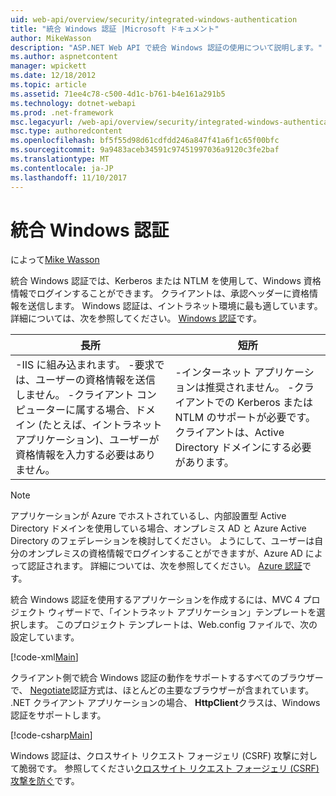 ```yaml
---
uid: web-api/overview/security/integrated-windows-authentication
title: "統合 Windows 認証 |Microsoft ドキュメント"
author: MikeWasson
description: "ASP.NET Web API で統合 Windows 認証の使用について説明します。"
ms.author: aspnetcontent
manager: wpickett
ms.date: 12/18/2012
ms.topic: article
ms.assetid: 71ee4c78-c500-4d1c-b761-b4e161a291b5
ms.technology: dotnet-webapi
ms.prod: .net-framework
msc.legacyurl: /web-api/overview/security/integrated-windows-authentication
msc.type: authoredcontent
ms.openlocfilehash: bf5f55d98d61cdfdd246a847f41a6f1c65f00bfc
ms.sourcegitcommit: 9a9483aceb34591c97451997036a9120c3fe2baf
ms.translationtype: MT
ms.contentlocale: ja-JP
ms.lasthandoff: 11/10/2017
---
```

<a name="integrated-windows-authentication"></a>統合 Windows 認証
====================
によって[Mike Wasson](https://github.com/MikeWasson)

統合 Windows 認証では、Kerberos または NTLM を使用して、Windows 資格情報でログインすることができます。 クライアントは、承認ヘッダーに資格情報を送信します。 Windows 認証は、イントラネット環境に最も適しています。 詳細については、次を参照してください。 [Windows 認証](https://www.iis.net/configreference/system.webserver/security/authentication/windowsauthentication)です。

| 長所 | 短所 |
| --- | --- |
| -IIS に組み込まれます。 -要求では、ユーザーの資格情報を送信しません。 -クライアント コンピューターに属する場合、ドメイン (たとえば、イントラネット アプリケーション)、ユーザーが資格情報を入力する必要はありません。 | -インターネット アプリケーションは推奨されません。 -クライアントでの Kerberos または NTLM のサポートが必要です。 クライアントは、Active Directory ドメインにする必要があります。 |

> [!NOTE]
> アプリケーションが Azure でホストされているし、内部設置型 Active Directory ドメインを使用している場合、オンプレミス AD と Azure Active Directory のフェデレーションを検討してください。 ようにして、ユーザーは自分のオンプレミスの資格情報でログインすることができますが、Azure AD によって認証されます。 詳細については、次を参照してください。 [Azure 認証](../../../visual-studio/overview/2012/windows-azure-authentication.md)です。


統合 Windows 認証を使用するアプリケーションを作成するには、MVC 4 プロジェクト ウィザードで、「イントラネット アプリケーション」テンプレートを選択します。 このプロジェクト テンプレートは、Web.config ファイルで、次の設定しています。

[!code-xml[Main](integrated-windows-authentication/samples/sample1.xml)]

クライアント側で統合 Windows 認証の動作をサポートするすべてのブラウザーで、 [Negotiate](http://www.ietf.org/rfc/rfc4559.txt)認証方式は、ほとんどの主要なブラウザーが含まれています。 .NET クライアント アプリケーションの場合、 **HttpClient**クラスは、Windows 認証をサポートします。

[!code-csharp[Main](integrated-windows-authentication/samples/sample2.cs)]

Windows 認証は、クロスサイト リクエスト フォージェリ (CSRF) 攻撃に対して脆弱です。 参照してください[クロスサイト リクエスト フォージェリ (CSRF) 攻撃を防ぐ](preventing-cross-site-request-forgery-csrf-attacks.md)です。
